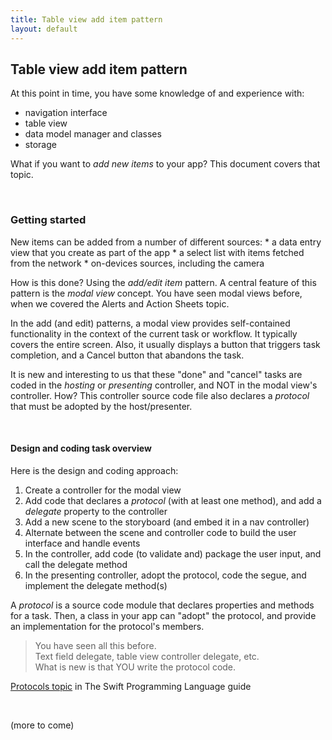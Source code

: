 ```yaml
---
title: Table view add item pattern
layout: default
---
```


## Table view add item pattern

At this point in time, you have some knowledge of and experience with:
* navigation interface
* table view
* data model manager and classes 
* storage

What if you want to *add new items* to your app? This document covers that topic. 

<br>

### Getting started

New items can be added from a number of different sources:
 	* a data entry view that you create as part of the app
 	* a select list with items fetched from the network
 	* on-devices sources, including the camera

How is this done? Using the *add/edit item* pattern. A central feature of this pattern is the *modal view* concept. You have seen modal views before, when we covered the Alerts and Action Sheets topic. 

In the add (and edit) patterns, a modal view provides self-contained functionality in the context of the current task or workflow. It typically covers the entire screen. Also, it usually displays a button that triggers task completion, and a Cancel button that abandons the task. 

It is new and interesting to us that these "done" and "cancel" tasks are coded in the *hosting* or *presenting* controller, and NOT in the modal view's controller. How? This controller source code file also declares a *protocol* that must be adopted by the host/presenter. 

<br>

#### Design and coding task overview

Here is the design and coding approach:

1. Create a controller for the modal view
2. Add code that declares a *protocol* (with at least one method), and add a *delegate* property to the controller
3. Add a new scene to the storyboard (and embed it in a nav controller)
4. Alternate between the scene and controller code to build the user interface and handle events
5. In the controller, add code (to validate and) package the user input, and call the delegate method
6. In the presenting controller, adopt the protocol, code the segue, and implement the delegate method(s)

A *protocol* is a source code module that declares properties and methods for a task. Then, a class in your app can "adopt" the protocol, and provide an implementation for the protocol's members.

> You have seen all this before.  
> Text field delegate, table view controller delegate, etc.  
> What is new is that YOU write the protocol code.  

[Protocols topic](https://developer.apple.com/library/ios/documentation/Swift/Conceptual/Swift_Programming_Language/Protocols.html) in The Swift Programming Language guide

<br>

(more to come)

<br>
